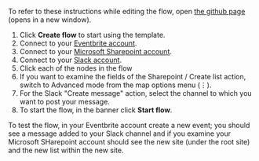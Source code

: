 To refer to these instructions while editing the flow, open [the github page](https://github.com/ot4i/app-connect-templates/blob/main/resources/markdown/Create%20a%20Sharepoint%20team%20site%20for%20the%20new%20Eventbrite%20event_instructions.md) (opens in a new window).

1. Click **Create flow** to start using the template.
1. Connect to your [Eventbrite account](https://ibm.biz/aaseventbrite).
1. Connect to your [Microsoft Sharepoint account](https://ibm.biz/aasmssharepoint).
1. Connect to your [Slack account](http://ibm.biz/aasslack).
1. Click each of the nodes in the flow
1. If you want to examine the fields of the Sharepoint / Create list action, switch to Advanced mode from the map options menu (&vellip;).
1. For the Slack "Create message" action, select the channel to which you want to post your message.
1. To start the flow, in the banner click **Start flow**.

To test the flow, in your Eventbrite account create a new event; you should see a message added to your Slack channel and if you examine your Microsoft SHarepoint account should see the new site (under the root site) and the new list within the new site.
